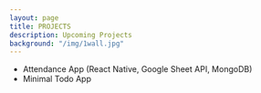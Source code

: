 ```yaml
---
layout: page
title: PROJECTS
description: Upcoming Projects
background: "/img/1wall.jpg"
---
```


- Attendance App (React Native, Google Sheet API, MongoDB)
- Minimal Todo App
